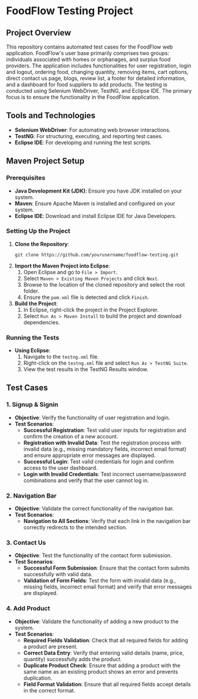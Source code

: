 <!DOCTYPE html>
<html lang="en">

<body>
    <h1>FoodFlow Testing Project</h1>
    
<h2>Project Overview</h2>
<p>This repository contains automated test cases for the FoodFlow web application. FoodFlow's user base primarily comprises two groups: individuals associated with homes or orphanages, and surplus food providers. The application includes functionalities for user registration, login and logout, ordering food, changing quantity, removing items, cart options, direct contact us page, blogs, review list, a footer for detailed information, and a dashboard for food suppliers to add products. The testing is conducted using Selenium WebDriver, TestNG, and Eclipse IDE. The primary focus is to ensure the functionality in the FoodFlow application.</p>
 <h2>Tools and Technologies</h2>
<ul>
        <li><strong>Selenium WebDriver</strong>: For automating web browser interactions.</li>
        <li><strong>TestNG</strong>: For structuring, executing, and reporting test cases.</li>
        <li><strong>Eclipse IDE</strong>: For developing and running the test scripts.</li>
    </ul>
    

    
<h2>Maven Project Setup</h2>
    
<h3>Prerequisites</h3>
    <ul>
        <li><strong>Java Development Kit (JDK)</strong>: Ensure you have JDK installed on your system.</li>
        <li><strong>Maven</strong>: Ensure Apache Maven is installed and configured on your system.</li>
        <li><strong>Eclipse IDE</strong>: Download and install Eclipse IDE for Java Developers.</li>
    </ul>
    
<h3>Setting Up the Project</h3>
    <ol>
        <li><strong>Clone the Repository</strong>:
            <pre><code>git clone https://github.com/yourusername/foodflow-testing.git</code></pre>
        </li>
        <li><strong>Import the Maven Project into Eclipse</strong>:
            <ol>
                <li>Open Eclipse and go to <code>File &gt; Import</code>.</li>
                <li>Select <code>Maven &gt; Existing Maven Projects</code> and click <code>Next</code>.</li>
                <li>Browse to the location of the cloned repository and select the root folder.</li>
                <li>Ensure the <code>pom.xml</code> file is detected and click <code>Finish</code>.</li>
            </ol>
        </li>
        <li><strong>Build the Project</strong>:
            <ol>
                <li>In Eclipse, right-click the project in the Project Explorer.</li>
                <li>Select <code>Run As &gt; Maven Install</code> to build the project and download dependencies.</li>
            </ol>
        </li>
    </ol>
    
 <h3>Running the Tests</h3>
    <ul>
        <li><strong>Using Eclipse</strong>:
            <ol>
                <li>Navigate to the <code>testng.xml</code> file.</li>
                <li>Right-click on the <code>testng.xml</code> file and select <code>Run As &gt; TestNG Suite</code>.</li>
                <li>View the test results in the TestNG Results window.</li>
            </ol>
        </li>
    </ul>
    
 <h2>Test Cases</h2>
    
 <h3>1. Signup & Signin</h3>
    <ul>
        <li><strong>Objective</strong>: Verify the functionality of user registration and login.</li>
        <li><strong>Test Scenarios</strong>:
            <ul>
                <li><strong>Successful Registration</strong>: Test valid user inputs for registration and confirm the creation of a new account.</li>
                <li><strong>Registration with Invalid Data</strong>: Test the registration process with invalid data (e.g., missing mandatory fields, incorrect email format) and ensure appropriate error messages are displayed.</li>
                <li><strong>Successful Login</strong>: Test valid credentials for login and confirm access to the user dashboard.</li>
                <li><strong>Login with Invalid Credentials</strong>: Test incorrect username/password combinations and verify that the user cannot log in.</li>
            </ul>
        </li>
    </ul>
    
 <h3>2. Navigation Bar</h3>
    <ul>
        <li><strong>Objective</strong>: Validate the correct functionality of the navigation bar.</li>
        <li><strong>Test Scenarios</strong>:
            <ul>
                <li><strong>Navigation to All Sections</strong>: Verify that each link in the navigation bar correctly redirects to the intended section.</li>
            </ul>
        </li>
    </ul>
    
 <h3>3. Contact Us</h3>
    <ul>
        <li><strong>Objective</strong>: Test the functionality of the contact form submission.</li>
        <li><strong>Test Scenarios</strong>:
            <ul>
                <li><strong>Successful Form Submission</strong>: Ensure that the contact form submits successfully with valid data.</li>
                <li><strong>Validation of Form Fields</strong>: Test the form with invalid data (e.g., missing fields, incorrect email format) and verify that error messages are displayed.</li>
            </ul>
        </li>
    </ul>
    
 <h3>4. Add Product</h3>
    <ul>
        <li><strong>Objective</strong>: Validate the functionality of adding a new product to the system.</li>
        <li><strong>Test Scenarios</strong>:
            <ul>
                <li><strong>Required Fields Validation</strong>: Check that all required fields for adding a product are present.</li>
                <li><strong>Correct Data Entry</strong>: Verify that entering valid details (name, price, quantity) successfully adds the product.</li>
                <li><strong>Duplicate Product Check</strong>: Ensure that adding a product with the same name as an existing product shows an error and prevents duplication.</li>
                <li><strong>Field Format Validation</strong>: Ensure that all required fields accept details in the correct format.</li>
            </ul>
        </li>
    </ul>
</body>
</html>

